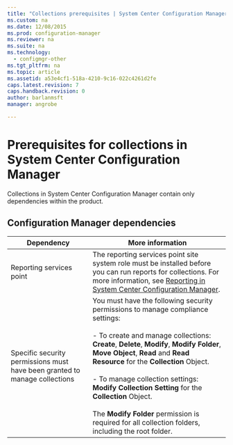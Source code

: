 ```yaml
---
title: "Collections prerequisites | System Center Configuration Manager"
ms.custom: na
ms.date: 12/08/2015
ms.prod: configuration-manager
ms.reviewer: na
ms.suite: na
ms.technology:
  - configmgr-other
ms.tgt_pltfrm: na
ms.topic: article
ms.assetid: a53e4cf1-518a-4210-9c16-022c4261d2fe
caps.latest.revision: 7
caps.handback.revision: 0
author: barlanmsftmanager: angrobe

---
```

# Prerequisites for collections in System Center Configuration Manager
Collections in System Center Configuration Manager contain only dependencies within the product.  

## Configuration Manager dependencies  

|Dependency|More information|  
|----------------|----------------------|  
|Reporting services point|The reporting services point site system role must be installed before you can run reports for collections. For more information, see [Reporting in System Center Configuration Manager](../../../../core/servers/manage/reporting.md).|  
|Specific security permissions must have been granted to manage collections|You must have the following security permissions to manage compliance settings:<br /><br /> - To create and manage collections: **Create**, **Delete**, **Modify**, **Modify Folder**, **Move Object**, **Read** and **Read Resource** for the **Collection** Object.<br /><br /> - To manage collection settings: **Modify Collection Setting** for the **Collection** Object.<br /><br /> The **Modify Folder** permission is required for all collection folders, including the root folder.|  

